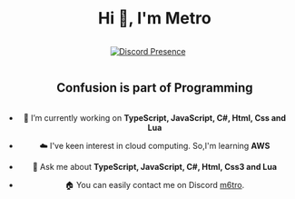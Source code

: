 

<!--h1 without bottom border-->
<div id="user-content-toc">
  <ul align="center">
    <summary><h1 style="display: inline-block">Hi 👋, I'm Metro</h1></summary>
  </ul>
</div>


<div align="center" width="50">

[![Discord Presence](https://lanyard.cnrad.dev/api/1013917115868250243)](https://discord.com/users/1013917115868250243)


<!--h2 without bottom border-->
<div id="user-content-toc">
  <ul align="center">
    <summary><h2 style="display: inline-block">Confusion is part of Programming</h2></summary>
  </ul>
</div>


<!--Intro start-->
- 🔭 I’m currently working on **TypeScript, JavaScript, C#, Html, Css and Lua**

- ☁️ I've keen interest in cloud computing. So,I'm learning **AWS**

- 💬 Ask me about **TypeScript, JavaScript, C#, Html, Css3 and Lua**

- 🏠 You can easily contact me on Discord [m6tro]([https://discord.com/invite/p4TWyft886](https://discord.com/users/1013917115868250243)).
